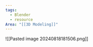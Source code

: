 ```yaml
---
tags:
  - Blender
  - resource
Area: "[[3D Modeling]]"
---
```


![[Pasted image 20240818181506.png]]